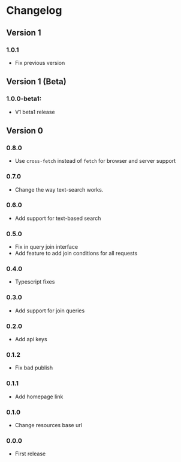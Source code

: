 # Changelog

## Version 1
### 1.0.1
- Fix previous version

## Version 1 (Beta)
### 1.0.0-beta1:
- V1 beta1 release

## Version 0

### 0.8.0
- Use `cross-fetch` instead of `fetch` for browser and server support

### 0.7.0
- Change the way text-search works.

### 0.6.0
- Add support for text-based search

### 0.5.0
- Fix in query join interface
- Add feature to add join conditions for all requests

### 0.4.0
- Typescript fixes

### 0.3.0
- Add support for join queries

### 0.2.0
- Add api keys

### 0.1.2
- Fix bad publish

### 0.1.1
- Add homepage link

### 0.1.0
- Change resources base url

### 0.0.0
- First release
